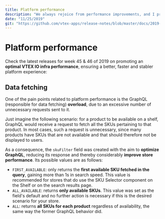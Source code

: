 ```yaml
---
title: Platform performance
description: "We always rejoice from performance improvements, and I promise you that this one involving data fetching is legit. Check out the VTEX IO performance improvement for week 45 and 46 of 2019."
date: "11/25/2019"
git: "https://github.com/vtex-apps/release-notes/blob/master/docs/2019-week-45-46/platform-performance.md"
---
```


# Platform performance

Check the latest releases for week 45 & 46 of 2019 on promoting an **optimal VTEX IO infra performance**, ensuring a better, faster and stabler platform experience:

## Data fetching 

One of the pain points related to platform performance is the GraphQL (responsible for data fetching) **overload**, due to an excessive number of unnecessary requests sent to it.  

Just imagine the following scenario: for a product to be available on a shelf, GraphQL would receive a request to fetch all the SKUs pertaining to that product. In most cases, such a request is unnecessary, since many products have SKUs that are not available and that should therefore not be displayed to users.

As a consequence, the `skuFilter` field was created with the aim to **optimize GraphQL**, reducing its response and thereby considerably **improve store performance**. Its possible values are as follows:

- `FIRST_AVAILABLE`: only returns the **first available SKU fetched in the query**, gaining more than 1s in search speed. This value is recommended for stores that do use the SKU Selector component on the Shelf or on the search results page.
- `ALL_AVAILABLE`: returns **only available SKUs**. This value was set as the field's default and no further action is necessary if this is the desired scenario for your store. 
- `ALL`: returns **all SKUs for each product** regardless of availability, the same way the former GraphQL behavior did.  
